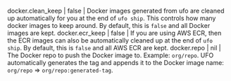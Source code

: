 docker.clean_keep | false | Docker images generated from ufo are cleaned up automatically for you at the end of `ufo ship`. This controls how many docker images to keep around. By default, this is `false` and all Docker images are kept.
docker.ecr_keep | false | If you are using AWS ECR, then the ECR images can also be automatically cleaned up at the end of `ufo ship`. By default, this is `false` and all AWS ECR are kept.
docker.repo | nil | The Docker repo to push the Docker image to. Example: `org/repo`. UFO automatically generates the tag and appends it to the Docker image name: `org/repo` => `org/repo:generated-tag`.